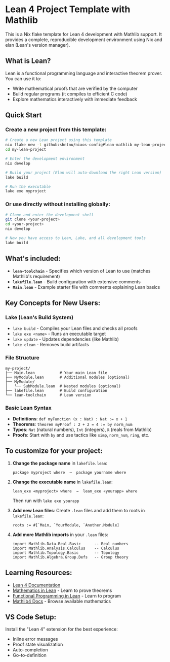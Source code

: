 # Lean 4 Project Template with Mathlib

This is a Nix flake template for Lean 4 development with Mathlib support. It provides a complete, reproducible development environment using Nix and elan (Lean's version manager).

## What is Lean?
Lean is a functional programming language and interactive theorem prover. You can use it to:
- Write mathematical proofs that are verified by the computer
- Build regular programs (it compiles to efficient C code)
- Explore mathematics interactively with immediate feedback

## Quick Start

### Create a new project from this template:

```bash
# Create a new Lean project using this template
nix flake new -t github:shntnu/nixos-config#lean-mathlib my-lean-project
cd my-lean-project

# Enter the development environment
nix develop

# Build your project (Elan will auto-download the right Lean version)
lake build

# Run the executable
lake exe myproject
```

### Or use directly without installing globally:

```bash
# Clone and enter the development shell
git clone <your-project>
cd <your-project>
nix develop

# Now you have access to Lean, Lake, and all development tools
lake build
```

## What's included:
- **`lean-toolchain`** - Specifies which version of Lean to use (matches Mathlib's requirement)
- **`lakefile.lean`** - Build configuration with extensive comments
- **`Main.lean`** - Example starter file with comments explaining Lean basics

## Key Concepts for New Users:

### Lake (Lean's Build System)
- `lake build` - Compiles your Lean files and checks all proofs
- `lake exe <name>` - Runs an executable target
- `lake update` - Updates dependencies (like Mathlib)
- `lake clean` - Removes build artifacts

### File Structure
```
my-project/
├── Main.lean           # Your main Lean file
├── MyModule.lean       # Additional modules (optional)
├── MyModule/
│   └── SubModule.lean  # Nested modules (optional)
├── lakefile.lean       # Build configuration
└── lean-toolchain      # Lean version
```

### Basic Lean Syntax
- **Definitions**: `def myFunction (x : Nat) : Nat := x + 1`
- **Theorems**: `theorem myProof : 2 + 2 = 4 := by norm_num`
- **Types**: `Nat` (natural numbers), `Int` (integers), `ℝ` (reals from Mathlib)
- **Proofs**: Start with `by` and use tactics like `simp`, `norm_num`, `ring`, etc.

## To customize for your project:

1. **Change the package name** in `lakefile.lean`:
   ```lean
   package myproject where  →  package yourname where
   ```

2. **Change the executable name** in `lakefile.lean`:
   ```lean
   lean_exe «myproject» where  →  lean_exe «yourapp» where
   ```
   Then run with `lake exe yourapp`

3. **Add new Lean files**: Create `.lean` files and add them to roots in `lakefile.lean`:
   ```lean
   roots := #[`Main, `YourModule, `Another.Module]
   ```

4. **Add more Mathlib imports** in your `.lean` files:
   ```lean
   import Mathlib.Data.Real.Basic      -- Real numbers
   import Mathlib.Analysis.Calculus    -- Calculus
   import Mathlib.Topology.Basic       -- Topology
   import Mathlib.Algebra.Group.Defs   -- Group theory
   ```

## Learning Resources:
- [Lean 4 Documentation](https://leanprover.github.io/documentation/)
- [Mathematics in Lean](https://leanprover-community.github.io/mathematics_in_lean/) - Learn to prove theorems
- [Functional Programming in Lean](https://leanprover.github.io/functional_programming_in_lean/) - Learn to program
- [Mathlib4 Docs](https://leanprover-community.github.io/mathlib4_docs/) - Browse available mathematics

## VS Code Setup:
Install the "Lean 4" extension for the best experience:
- Inline error messages
- Proof state visualization
- Auto-completion
- Go-to-definition
